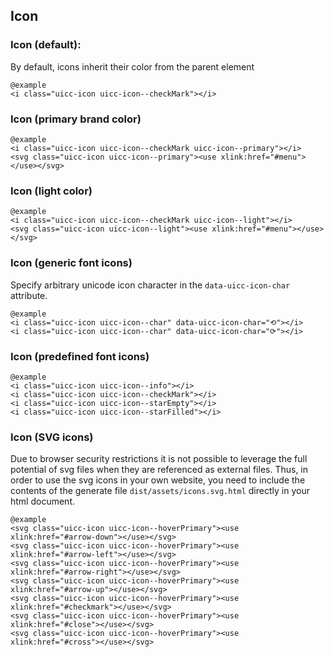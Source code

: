 ## Icon

### Icon (default):

By default, icons inherit their color from the parent element 

    @example
    <i class="uicc-icon uicc-icon--checkMark"></i>

### Icon (primary brand color)
  
    @example
    <i class="uicc-icon uicc-icon--checkMark uicc-icon--primary"></i>
    <svg class="uicc-icon uicc-icon--primary"><use xlink:href="#menu"></use></svg>

### Icon (light color)
  
    @example
    <i class="uicc-icon uicc-icon--checkMark uicc-icon--light"></i>
    <svg class="uicc-icon uicc-icon--light"><use xlink:href="#menu"></use></svg>

### Icon (generic font icons)

Specify arbitrary unicode icon character in the `data-uicc-icon-char` attribute.

    @example
    <i class="uicc-icon uicc-icon--char" data-uicc-icon-char="⟲"></i>
    <i class="uicc-icon uicc-icon--char" data-uicc-icon-char="⟳"></i>

### Icon (predefined font icons)
  
    @example
    <i class="uicc-icon uicc-icon--info"></i>
    <i class="uicc-icon uicc-icon--checkMark"></i>
    <i class="uicc-icon uicc-icon--starEmpty"></i>
    <i class="uicc-icon uicc-icon--starFilled"></i>

### Icon (SVG icons)

Due to browser security restrictions it is not possible to leverage the full potential of svg files when they are referenced as external files. Thus, in order to use the svg icons in your own website, you need to include the contents of the generate file `dist/assets/icons.svg.html` directly in your html document.

    @example
    <svg class="uicc-icon uicc-icon--hoverPrimary"><use xlink:href="#arrow-down"></use></svg>
    <svg class="uicc-icon uicc-icon--hoverPrimary"><use xlink:href="#arrow-left"></use></svg>
    <svg class="uicc-icon uicc-icon--hoverPrimary"><use xlink:href="#arrow-right"></use></svg>
    <svg class="uicc-icon uicc-icon--hoverPrimary"><use xlink:href="#arrow-up"></use></svg>
    <svg class="uicc-icon uicc-icon--hoverPrimary"><use xlink:href="#checkmark"></use></svg>
    <svg class="uicc-icon uicc-icon--hoverPrimary"><use xlink:href="#close"></use></svg>
    <svg class="uicc-icon uicc-icon--hoverPrimary"><use xlink:href="#cross"></use></svg>
